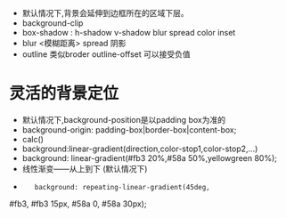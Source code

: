 * 默认情况下,背景会延伸到边框所在的区域下层。
* background-clip
* box-shadow : h-shadow  v-shadow blur spread color inset   
* blur <模糊距离>  spread 阴影
* outline   类似broder    outline-offset 可以接受负值
# 灵活的背景定位
* 默认情况下,background-position是以padding box为准的
* background-origin: padding-box|border-box|content-box;
* calc()
* background:linear-gradient(direction,color-stop1,color-stop2,...)
* background: linear-gradient(#fb3 20%,#58a 50%,yellowgreen 80%);   
* 线性渐变——从上到下 (默认情况下)
*        background: repeating-linear-gradient(45deg,
#fb3, #fb3 15px, #58a 0, #58a 30px);